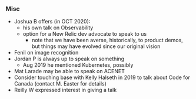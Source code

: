 ### Misc

* Joshua B offers (in OCT 2020):
    - his own talk on Observability
    - option for a New Relic dev advocate to speak to us
        - note that we have been averse, historically, to product demos, but things may have evolved since our original vision 
* Fenil on image recognition
* Jordan P is always up to speak on something
    * Aug 2019 he mentioned Kubernetes, possibly  
* Mat Larade may be able to speak on ACENET
* Consider touching base with Kelly Halseth in 2019 to talk about Code for Canada (contact M. Easter for details)
* Reilly W expressed interest in giving a talk
